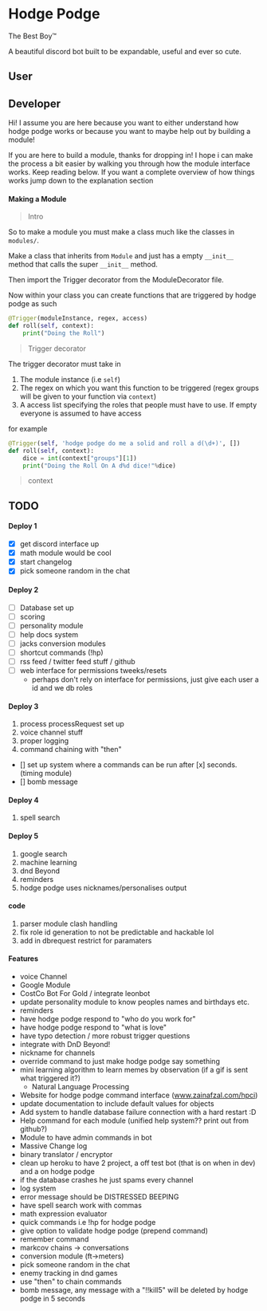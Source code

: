 # Hodge Podge

The Best Boy™

A beautiful discord bot built to be expandable, useful and ever so cute.

## User


## Developer

Hi! I assume you are here because you want to either understand how hodge podge works or because you want to maybe help out by building a module!

If you are here to build a module, thanks for dropping in! I hope i can make the process a bit easier by walking you through how the module interface works. Keep reading below. If you want a complete overview of how things works jump down to the explanation section

#### Making a Module

> Intro

So to make a module you must make a class much like the classes in `modules/`.

Make a class that inherits from `Module` and just has a empty `__init__` method that calls the super `__init__` method.

Then import the Trigger decorator from the ModuleDecorator file.

Now within your class you can create functions that are triggered by hodge podge as such

```python
@Trigger(moduleInstance, regex, access)
def roll(self, context):
    print("Doing the Roll")
```

> Trigger decorator

The trigger decorator must take in
1. The module instance (i.e `self`)
2. The regex on which you want this function to be triggered (regex groups will be given to your function via `context`)
3. A access list specifying the roles that people must have to use. If empty everyone is assumed to have access

for example

```python
@Trigger(self, 'hodge podge do me a solid and roll a d(\d+)', [])
def roll(self, context):
    dice = int(context["groups"][1])
    print("Doing the Roll On A d%d dice!"%dice)
```

> context



## TODO

#### Deploy 1

- [X] get discord interface up
- [X] math module would be cool
- [X] start changelog
- [X] pick someone random in the chat

#### Deploy 2

- [ ] Database set up
- [ ] scoring
- [ ] personality module
- [ ] help docs system
- [ ] jacks conversion modules
- [ ] shortcut commands (!hp)
- [ ] rss feed / twitter feed stuff / github
- [ ] web interface for permissions tweeks/resets
  - perhaps don't rely on interface for permissions, just give each user a id and we db roles  

#### Deploy 3

1. process processRequest set up
2. voice channel stuff
3. proper logging
4. command chaining with "then"
- [] set up system where a commands can be run after [x] seconds. (timing module)
- [] bomb message

#### Deploy 4

1. spell search

#### Deploy 5

1. google search
2. machine learning
3. dnd Beyond
4. reminders
5. hodge podge uses nicknames/personalises output

#### code

1. parser module clash handling
2. fix role id generation to not be predictable and hackable lol
3. add in dbrequest restrict for paramaters

#### Features
- voice Channel
- Google Module
- CostCo Bot For Gold / integrate leonbot
- update personality module to know peoples names and birthdays etc.
- reminders
- have hodge podge respond to "who do you work for"
- have hodge podge respond to "what is love"
- have typo detection / more robust trigger questions
- integrate with DnD Beyond!
- nickname for channels
- override command to just make hodge podge say something
- mini learning algorithm to learn memes by observation (if a gif is sent what triggered it?)
  - Natural Language Processing
- Website for hodge podge command interface (www.zainafzal.com/hpci)
- update documentation to include default values for objects
- Add system to handle database failure connection with a hard restart :D
- Help command for each module (unified help system?? print out from github?)
- Module to have admin commands in bot
- Massive Change log
- binary translator / encryptor
- clean up heroku to have 2 project, a off test bot (that is on when in dev) and a on hodge podge
- if the database crashes he just spams every channel
- log system
- error message should be DISTRESSED BEEPING
- have spell search work with commas
- math expression evaluator
- quick commands i.e !hp for hodge podge
- give option to validate hodge podge (prepend command)
- remember command
- markcov chains -> conversations
- conversion module (ft->meters)
- pick someone random in the chat
- enemy tracking in dnd games
- use "then" to chain commands
- bomb message, any message with a "!!kill5" will be deleted by hodge podge in 5 seconds
